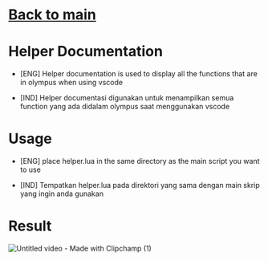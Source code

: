 # [Back to main](../README.md)

# Helper Documentation
* [ENG]
Helper documentation is used to display all the functions that are in olympus when using vscode

* [IND]
Helper documentasi digunakan untuk menampilkan semua function yang ada didalam olympus saat menggunakan vscode

# Usage
* [ENG]
place helper.lua in the same directory as the main script you want to use

* [IND]
Tempatkan helper.lua pada direktori yang sama dengan main skrip yang ingin anda gunakan

# Result

![Untitled video - Made with Clipchamp (1)](https://media4.giphy.com/media/v1.Y2lkPTc5MGI3NjExYTU2ZTg0ZGM5ZTljNjE5Y2RiN2NiOWNmY2QyZDQ5MjQ1Y2U5NGMwYSZlcD12MV9pbnRlcm5hbF9naWZzX2dpZklkJmN0PWc/Yh0XCW0Xs1OJsbuNUe/giphy.gif)

